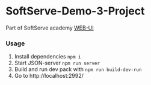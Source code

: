 # SoftServe-Demo-3-Project

Part of SoftServe academy [WEB-UI](https://softserve.ua/bg/university/it-academy/napryamki-navchannya/html-css/)

### Usage

1. Install dependencies `npm i`
2. Start JSON-server `npm run server`
3. Build and run dev pack with `npm run build-dev-run`
3. Go to http://localhost:2992/

